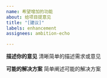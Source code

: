 ```yaml
---
name: 希望增加的功能
about: 给项目提意见
title: "[建议]"
labels: enhancement
assignees: ambition-echo

---
```


**描述你的意见**
清晰简单的描述需求或意见

**可能的解决方案**
简单阐述可能的解决方案
